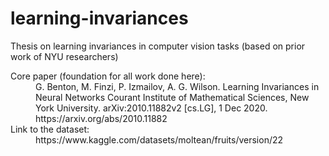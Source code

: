 # learning-invariances
Thesis on learning invariances in computer vision tasks (based on prior work of NYU researchers)
<dl>
  <dt>Core paper (foundation for all work done here):</dt>
  <dd>
  </dd>
  <dd>G. Benton, M. Finzi, P. Izmailov, A. G. Wilson. Learning Invariances in Neural Networks Courant Institute of Mathematical Sciences, New York University. arXiv:2010.11882v2 [cs.LG], 1 Dec 2020.
  </dd>
  <dd>
  https://arxiv.org/abs/2010.11882
  </dd>
 
  <dt>Link to the dataset:</dt>
  <dd>
  </dd>
  <dd>https://www.kaggle.com/datasets/moltean/fruits/version/22
  </dd>
  
</dl>
